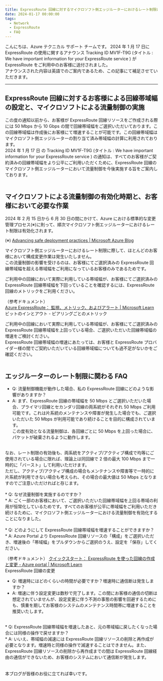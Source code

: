 ```yaml
---
title: ExpressRoute 回線に対するマイクロソフト側エッジルーターにおけるレート制限に関する補足
date: 2024-01-17 00:00:00 
tags:
  - Network 
  - ExpressRoute 
  - FAQ
---
```

こんにちは、Azure テクニカル サポート チームです。 2024 年 1 月 17 日に ExpressRoute の使用に関するアナウンス Tracking ID MV1F-T9G (タイトル : We have important information for your ExpressRoute service ) が ExpressRoute をご利用中のお客様に送付されました。  
アナウンスされた内容は英語でのご案内であるため、この記事にて補足させていただきます。  
 
<!-- more -->

---

## ExpressRoute 回線に対するお客様による回線帯域幅の設定と、マイクロソフトによる流量制御の実施  
この度の通知以前から、お客様が ExpressRoute 回線リソースをご作成される際には 50 Mbps から 10 Gbps の間で回線帯域幅をご選択いただいております。この回線帯域幅は作成後にお客様にて増速することが可能です。この回線帯域幅はマイクロソフト側エッジルーターの割り当て済み帯域幅の計算に利用されております。<br>
2024 年 1 月 17 日 の Tracking ID MV1F-T9G (タイトル : We have important information for your ExpressRoute service ) の通知は、すべてのお客様がご契約済みの回線帯域幅をより公平にご利用いただくために、ExpressRoute 回線のマイクロソフト側エッジルーターにおいて流量制御を今後実施する旨をご案内しております。<br>
<br>
  
## マイクロソフトによる流量制御の有効化時期と、お客様において必要な作業  
2024 年 2 月 15 日から 6 月 30 日の間にかけて、Azure における標準的な変更管理プロセス(※)に則って、順次マイクロソフト側エッジルーターにおけるレート制限は有効化されます。
  
(※) [Advancing safe deployment practices | Microsoft Azure Blog](https://azure.microsoft.com/en-us/blog/advancing-safe-deployment-practices/)  
  
マイクロソフト側エッジルーターにおけるレート制限に際して、ほとんどのお客様において構成変更作業は発生いたしません。  
この流量制御の影響を受けるのは、お客様にてご選択済みの ExpressRoute 回線帯域幅を超える帯域幅をご利用になっているお客様のみであるためです。  
  
ご利用中の回線において実際に利用している帯域幅が、お客様にてご選択済みの ExpressRoute 回線帯域幅を下回っていることを確認するには、ExpressRoute 回線のメトリックをご利用ください。  
  
（参考ドキュメント）  
[Azure ExpressRoute： 監視、メトリック、およびアラート | Microsoft Learn](https://learn.microsoft.com/ja-jp/azure/expressroute/expressroute-monitoring-metrics-alerts#bits-in-and-out---metrics-per-peering)  
ビットのインとアウト - ピアリングごとのメトリック  

ご利用中の回線において実際に利用している帯域幅が、お客様にてご選択済みの ExpressRoute 回線帯域幅を上回っている場合、ご選択いただいた回線帯域幅の増速をご検討ください。  
ExpressRoute 回線帯域幅の増速にあたっては、お客様と ExpressRoute プロバイダー様の間でご契約いただいている回線帯域幅についても過不足がないかをご確認ください。  
<br>
  
## エッジルーターのレート制限に関わる FAQ
* Q: 流量制御機能が動作した場合、私の ExpressRoute 回線にどのような影響がありますか？<br>
* A: まず、ExpressRoute 回線の帯域幅を 50 Mbps とご選択いただいた場合、プライマリ回線とセカンダリ回線の両系統がそれぞれ 50 Mbps ご利用可能です。これは片系統のメンテナンスや障害が発生した場合でも、ご選択いただいた 50 Mbps が利用可能であり続けることを目的に構成されています。 <br>
この度有効となる流量制御は、各回線ごとに 50 Mbps を上回った場合に、パケットが破棄されるように動作します。
<br>
なお、レート制限の有効後も、両系統をアクティブ/アクティブ構成で均等にご使用されている場合に限れば、理論上は同回線で 2 倍の最大 100 Mbps まで一時的に「バースト」して利用いただけます。<br>
ただし、アクティブ/アクティブ構成の場合もメンテナンスや障害等で一時的に片系統が利用できない場合も考えられ、その場合の最大値は 50 Mbps となりますのでご注意いただければと存じます。<br>
<br>
* Q: なぜ流量制御を実施するのですか？<br>
* A: ごく一部のお客様において、ご選択いただいた回線帯域幅を上回る帯域の利用が恒常化しているためです。すべてのお客様が公平に帯域幅をご利用いただき続けるために、マイクロソフト側エッジルーターにおける流量制御を有効化することになりました。<br>
<br>
* Q: どのようにして ExpressRoute 回線帯域幅を増速することができますか？<br>
* A: Azure Portal より ExpressRoute 回線リソースの「構成」をご選択いただき、増速後の「帯域幅」をプルダウンからご選択のうえ、設定を「保存」してください。  
<br>

（参考ドキュメント）
[クイックスタート： ExpressRoute を使った回線の作成と変更 - Azure portal | Microsoft Learn](https://learn.microsoft.com/ja-jp/azure/expressroute/expressroute-howto-circuit-portal-resource-manager#modify)  
ExpressRoute 回線の変更  

* Q: 増速時にはどのくらいの時間が必要ですか？増速時に通信断は発生しますか？<br>
* A: 増速に伴う設定変更は数秒で完了します。この間にお客様の通信の切断は想定されていませんが、設定変更に伴う不測の事態の影響を回避するためにも、慎重を期してお客様のシステムのメンテナンス時間帯に増速することを推奨いたします。<br>
<br>
* Q: ExpressRoute 回線帯域幅を増速したあと、元の帯域幅に戻したくなった場合には同様の操作で戻せますか？<br>
* A: いいえ、帯域幅の減速には ExpressRoute 回線リソースの削除と再作成が必要となります。増速時と同様の操作で減速することはできません。また、ExpressRoute 回線リソースの削除から再作成までの間は ExpressRoute 回線経由の通信ができないため、お客様のシステムにおいて通信断が発生します。
<br>
<br>
<br>
本ブログが皆様のお役に立てれば幸いです。  